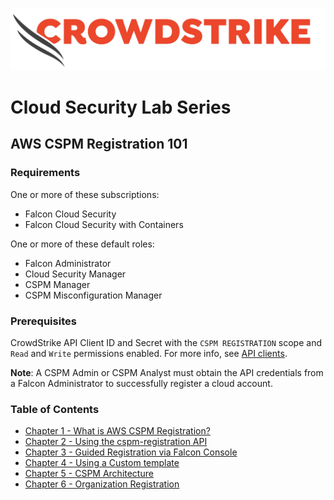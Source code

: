 ![](https://raw.githubusercontent.com/CrowdStrike/falconpy/main/docs/asset/cs-logo.png)

# Cloud Security Lab Series
## AWS CSPM Registration 101

### Requirements
One or more of these subscriptions:
- Falcon Cloud Security
- Falcon Cloud Security with Containers

One or more of these default roles:
- Falcon Administrator
- Cloud Security Manager
- CSPM Manager
- CSPM Misconfiguration Manager

### Prerequisites
CrowdStrike API Client ID and Secret with the `CSPM REGISTRATION` scope and `Read` and `Write` permissions enabled. 
For more info, see [API clients](https://falcon.crowdstrike.com/documentation/page/a2a7fc0e/crowdstrike-oauth2-based-apis#mf8226da).

**Note**: A CSPM Admin or CSPM Analyst must obtain the API credentials from a Falcon Administrator to successfully register a cloud account.

### Table of Contents
- [Chapter 1 - What is AWS CSPM Registration?](guide/chapter1.md)
- [Chapter 2 - Using the cspm-registration API](guide/chapter2.md)
- [Chapter 3 - Guided Registration via Falcon Console](guide/chapter3.md)
- [Chapter 4 - Using a Custom template](guide/chapter4.md)
- [Chapter 5 - CSPM Architecture](guide/chapter5.md)
- [Chapter 6 - Organization Registration](guide/chapter6.md)
